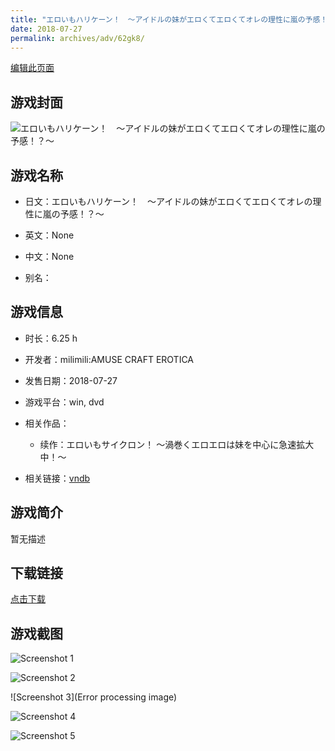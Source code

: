 ```yaml
---
title: "エロいもハリケーン！　～アイドルの妹がエロくてエロくてオレの理性に嵐の予感！？～"
date: 2018-07-27
permalink: archives/adv/62gk8/
---
```

[编辑此页面](https://github.com/ACG-3/ADV3-source/blob/main/source/_posts/%E3%82%A8%E3%83%AD%E3%81%84%E3%82%82%E3%83%8F%E3%83%AA%E3%82%B1%E3%83%BC%E3%83%B3%EF%BC%81%E3%80%80%EF%BD%9E%E3%82%A2%E3%82%A4%E3%83%89%E3%83%AB%E3%81%AE%E5%A6%B9%E3%81%8C%E3%82%A8%E3%83%AD%E3%81%8F%E3%81%A6%E3%82%A8%E3%83%AD%E3%81%8F%E3%81%A6%E3%82%AA%E3%83%AC%E3%81%AE%E7%90%86%E6%80%A7%E3%81%AB%E5%B5%90%E3%81%AE%E4%BA%88%E6%84%9F%EF%BC%81%EF%BC%9F%EF%BD%9E.md)

## 游戏封面

![エロいもハリケーン！　～アイドルの妹がエロくてエロくてオレの理性に嵐の予感！？～](https://pan.timero.xyz/d/onedrive/img_lib_001/%E3%82%A8%E3%83%AD%E3%81%84%E3%82%82%E3%83%8F%E3%83%AA%E3%82%B1%E3%83%BC%E3%83%B3%EF%BC%81%E3%80%80%EF%BD%9E%E3%82%A2%E3%82%A4%E3%83%89%E3%83%AB%E3%81%AE%E5%A6%B9%E3%81%8C%E3%82%A8%E3%83%AD%E3%81%8F%E3%81%A6%E3%82%A8%E3%83%AD%E3%81%8F%E3%81%A6%E3%82%AA%E3%83%AC%E3%81%AE%E7%90%86%E6%80%A7%E3%81%AB%E5%B5%90%E3%81%AE%E4%BA%88%E6%84%9F%EF%BC%81%EF%BC%9F%EF%BD%9E_cover.avif)


## 游戏名称

- 日文：エロいもハリケーン！　～アイドルの妹がエロくてエロくてオレの理性に嵐の予感！？～
- 英文：None
- 中文：None

- 别名：


## 游戏信息

- 时长：6.25 h
- 开发者：milimili:AMUSE CRAFT EROTICA
- 发售日期：2018-07-27
- 游戏平台：win, dvd
- 相关作品：
   - 续作：エロいもサイクロン！ ～渦巻くエロエロは妹を中心に急速拡大中！～

- 相关链接：[vndb](https://vndb.org/v23201)


## 游戏简介

暂无描述


## 下载链接

[点击下载](https://pan.timero.xyz/onedrive/adv_lib_001/%E3%82%A8%E3%83%AD%E3%81%84%E3%82%82%E3%83%8F%E3%83%AA%E3%82%B1%E3%83%BC%E3%83%B3%EF%BC%81%E3%80%80%EF%BD%9E%E3%82%A2%E3%82%A4%E3%83%89%E3%83%AB%E3%81%AE%E5%A6%B9%E3%81%8C%E3%82%A8%E3%83%AD%E3%81%8F%E3%81%A6%E3%82%A8%E3%83%AD%E3%81%8F%E3%81%A6%E3%82%AA%E3%83%AC%E3%81%AE%E7%90%86%E6%80%A7%E3%81%AB%E5%B5%90%E3%81%AE%E4%BA%88%E6%84%9F%EF%BC%81%EF%BC%9F%EF%BD%9E)


## 游戏截图


![Screenshot 1](https://pan.timero.xyz/d/onedrive/img_lib_001/%E3%82%A8%E3%83%AD%E3%81%84%E3%82%82%E3%83%8F%E3%83%AA%E3%82%B1%E3%83%BC%E3%83%B3%EF%BC%81%E3%80%80%EF%BD%9E%E3%82%A2%E3%82%A4%E3%83%89%E3%83%AB%E3%81%AE%E5%A6%B9%E3%81%8C%E3%82%A8%E3%83%AD%E3%81%8F%E3%81%A6%E3%82%A8%E3%83%AD%E3%81%8F%E3%81%A6%E3%82%AA%E3%83%AC%E3%81%AE%E7%90%86%E6%80%A7%E3%81%AB%E5%B5%90%E3%81%AE%E4%BA%88%E6%84%9F%EF%BC%81%EF%BC%9F%EF%BD%9E_Screenshot_1.avif)

![Screenshot 2](https://pan.timero.xyz/d/onedrive/img_lib_001/%E3%82%A8%E3%83%AD%E3%81%84%E3%82%82%E3%83%8F%E3%83%AA%E3%82%B1%E3%83%BC%E3%83%B3%EF%BC%81%E3%80%80%EF%BD%9E%E3%82%A2%E3%82%A4%E3%83%89%E3%83%AB%E3%81%AE%E5%A6%B9%E3%81%8C%E3%82%A8%E3%83%AD%E3%81%8F%E3%81%A6%E3%82%A8%E3%83%AD%E3%81%8F%E3%81%A6%E3%82%AA%E3%83%AC%E3%81%AE%E7%90%86%E6%80%A7%E3%81%AB%E5%B5%90%E3%81%AE%E4%BA%88%E6%84%9F%EF%BC%81%EF%BC%9F%EF%BD%9E_Screenshot_2.avif)

![Screenshot 3](Error processing image)

![Screenshot 4](https://pan.timero.xyz/d/onedrive/img_lib_001/%E3%82%A8%E3%83%AD%E3%81%84%E3%82%82%E3%83%8F%E3%83%AA%E3%82%B1%E3%83%BC%E3%83%B3%EF%BC%81%E3%80%80%EF%BD%9E%E3%82%A2%E3%82%A4%E3%83%89%E3%83%AB%E3%81%AE%E5%A6%B9%E3%81%8C%E3%82%A8%E3%83%AD%E3%81%8F%E3%81%A6%E3%82%A8%E3%83%AD%E3%81%8F%E3%81%A6%E3%82%AA%E3%83%AC%E3%81%AE%E7%90%86%E6%80%A7%E3%81%AB%E5%B5%90%E3%81%AE%E4%BA%88%E6%84%9F%EF%BC%81%EF%BC%9F%EF%BD%9E_Screenshot_4.avif)

![Screenshot 5](https://pan.timero.xyz/d/onedrive/img_lib_001/%E3%82%A8%E3%83%AD%E3%81%84%E3%82%82%E3%83%8F%E3%83%AA%E3%82%B1%E3%83%BC%E3%83%B3%EF%BC%81%E3%80%80%EF%BD%9E%E3%82%A2%E3%82%A4%E3%83%89%E3%83%AB%E3%81%AE%E5%A6%B9%E3%81%8C%E3%82%A8%E3%83%AD%E3%81%8F%E3%81%A6%E3%82%A8%E3%83%AD%E3%81%8F%E3%81%A6%E3%82%AA%E3%83%AC%E3%81%AE%E7%90%86%E6%80%A7%E3%81%AB%E5%B5%90%E3%81%AE%E4%BA%88%E6%84%9F%EF%BC%81%EF%BC%9F%EF%BD%9E_Screenshot_5.avif)

